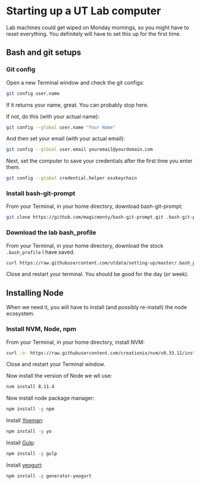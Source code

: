 # Starting up a UT Lab computer

Lab machines could get wiped on Monday mornings, so you might have to reset everything. You definitely will have to set this up for the first time.

## Bash and git setups

### Git config

Open a new Terminal window and check the git configs:

```bash
git config user.name
```

If it returns your name, great. You can probably stop here.

If not, do this (with your actual name):

```bash
git config --global user.name "Your Name"
```

And then set your email (with your actual email):

```bash
git config --glboal user.email youremail@yourdomain.com
```

Next, set the computer to save your credentials after the first time you enter them.

```bash
git config --global credential.helper osxkeychain
```

### Install bash-git-prompt

From your Terminal, in your home directory, download bash-git-prompt:

```bash
git clone https://github.com/magicmonty/bash-git-prompt.git .bash-git-prompt --depth=1
```

### Download the lab bash_profile

From your Terminal, in your home directory, download the stock `.bash_profile` I have saved.

```bash
curl https://raw.githubusercontent.com/utdata/setting-up/master/.bash_profile-lab > .bash_profile
```

Close and restart your terminal. You should be good for the day (or week).

## Installing Node

When we need it, you will have to install (and possibly re-install) the node ecosystem.

### Install NVM, Node, npm

From your Terminal, in your home directory, install NVM:

```bash
curl -o- https://raw.githubusercontent.com/creationix/nvm/v0.33.11/install.sh | bash
```

Close and restart your Terminal window.

Now install the version of Node we wll use:

```bash
nvm install 8.11.4
```

Now install node package manager:

```bash
npm install -g npm
```

Install [Yoeman](http://yeoman.io/):

```bash
npm install -g yo
```

Install [Gulp](https://gulpjs.com/):

```bash
npm install -g gulp
```

Install [yeogurt](https://github.com/larsonjj/generator-yeogurt):

```bash
npm install -g generator-yeogurt
```
